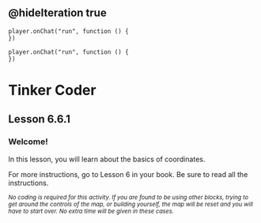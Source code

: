 ## @hideIteration true 

<!-- block combinations that will show up by default in their workspace -->
```template
player.onChat("run", function () {
})
```

<!-- blocks you want available to players, based on js code -->
```blocks
player.onChat("run", function () {
})

```

# Tinker Coder
## Lesson 6.6.1
### Welcome!

In this lesson, you will learn about the basics of coordinates.

For more instructions, go to Lesson 6 in your book. Be sure to read all the instructions.

<sub>*No coding is required for this activity. If you are found to be using other blocks, trying to get around the controls of the map, or building yourself, the map will be reset and you will have to start over. No extra time will be given in these cases.*</sub>
